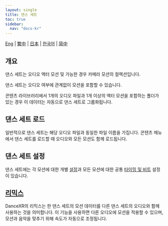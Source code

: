 ```yaml
---
layout: single
title: 댄스 세트
toc: true
sidebar:
  nav: "docs-kr"
---
```

[Eng](/dancexr/features/dance_set) | [繁中](/tw/dancexr/features/dance_set) | [日本](/jp/dancexr/features/dance_set) | [한국어](/kr/dancexr/features/dance_set) | [简中](/zh/dancexr/features/dance_set)


## 개요
댄스 세트는 오디오 액터 모션 및 가능한 경우 카메라 모션의 컬렉션입니다.

댄스 세트는 오디오 여부에 관계없이 모션을 포함할 수 있습니다.

콘텐츠 라이브러리에서 1개의 오디오 파일과 1개 이상의 액터 모션을 포함하는 폴더가 있는 경우 이 데이터는 자동으로 댄스 세트로 그룹화됩니다.

## 댄스 세트 로드
일반적으로 댄스 세트는 해당 오디오 파일과 동일한 파일 이름을 가집니다. 콘텐츠 메뉴에서 댄스 세트를 로드할 때 오디오와 모든 모션도 함께 로드됩니다.

## 댄스 세트 설정
댄스 세트에는 각 모션에 대한 개별 [설정](/dancexr/features/motion_settings)과 모든 모션에 대한 공통 [타이밍 및 비트](/dancexr/music_timing) 설정이 있습니다.

## [리믹스](/dancexr/features/remix)
DanceXR의 리믹스는 한 댄스 세트의 모션 데이터를 다른 댄스 세트의 오디오와 함께 사용하는 것을 의미합니다. 이 기능을 사용하면 다른 오디오에 모션을 적용할 수 있으며, 모션과 음악을 맞추기 위해 속도가 자동으로 조정됩니다.